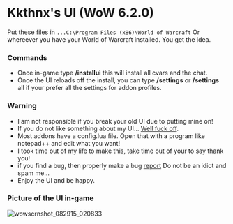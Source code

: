 # Kkthnx's UI (WoW 6.2.0)

Put these files  in `...C:\Program Files (x86)\World of Warcraft` Or whereever you have your World of Warcraft installed. You get the idea.   

### Commands   
* Once in-game type **/installui** this will install all cvars and the chat.   
* Once the UI reloads off the install, you can type **/settings** or **/settings** all if your prefer all the settings for addon profiles.   

### Warning   
* I am not responsible if you break your old UI due to putting mine on!   
* If you do not like something about my UI... [Well fuck off](http://puu.sh/1AJEA).   
* Most addons have a config.lua file. Open that with a program like notepad++ and edit what you want!   
* I took time out of my life to make this, take time out of your to say thank you!   
* if you find a bug, then properly make a bug [report](https://github.com/Kkthnx/KkthnxUI/issues/new) Do not be an idiot and spam me...   
* Enjoy the UI and be happy.     

### Picture of the UI in-game   

![wowscrnshot_082915_020833](https://cloud.githubusercontent.com/assets/1692977/9566518/39e54c60-4ed6-11e5-980f-920990b90471.jpg)
